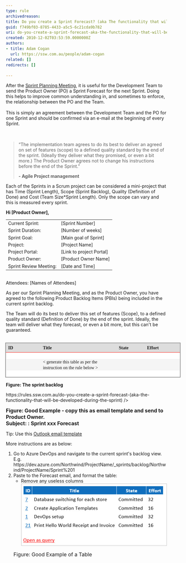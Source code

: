 ```yaml
---
type: rule
archivedreason: 
title: Do you create a Sprint Forecast? (aka The functionality that will be developed during the Sprint)
guid: f749bf03-8785-4433-a5c5-6c21cda9b782
uri: do-you-create-a-sprint-forecast-aka-the-functionality-that-will-be-developed-during-the-sprint
created: 2010-12-02T03:53:59.0000000Z
authors:
- title: Adam Cogan
  url: https://ssw.com.au/people/adam-cogan
related: []
redirects: []

---
```



<div>​After the <a href="/Pages/SprintPlanningMeeting.aspx">Sprint Planning </a><a href="/Pages/SprintPlanningMeeting.aspx">Meeting</a>, it is useful for the Development Team to send the Product Owner (PO) a Sprint Forecast for the next Sprint. Doing this helps to improve common understanding in, and sometimes to enforce, the relationship between the PO and the Team.​<br><br></div><div>This is simply an agreement between the Development Team and the PO for one Sprint and should be confirmed via an e-mail at the beginning of every Sprint.<br></div>
<br><excerpt class='endintro'></excerpt><br>
<blockquote><p class="ssw15-rteElement-Reference">“The implementation team agrees to do its best to deliver an agreed on set of features (scope) to a defined quality standard by the end of the sprint. (Ideally they deliver what they promised, or even a bit more.) The Product Owner agrees not to change his instructions before the end of the Sprint.”</p><p>
      <b>- Agile Project management</b><br></p></blockquote><p>Each of the Sprints in a Scrum project can be considered a mini-project that has Time (Sprint Length), Scope (Sprint Backlog), Quality (Definition of Done) and Cost (Team Size*Sprint Length). Only the scope can vary and this is measured every sprint.<br></p><div class="ms-rteCustom-GreyBox"><p> 
      <strong>Hi [Product Owner], </strong></p><table><tbody><tr><td>Current Sprint:</td><td>[Sprint Number]</td></tr><tr><td>Sprint Duration:</td><td>[Number of weeks]</td></tr><tr><td>Sprint Goal:</td><td>[Main goal of Sprint]</td></tr><tr><td>Project:</td><td>[Project Name]</td></tr><tr><td>Project Portal:</td><td>[Link to project Portal]</td></tr><tr><td>Product Owner:</td><td>[Product Owner Name]</td></tr><tr><td>​Sprint Review Meeting:</td><td>[Date and Time]</td></tr></tbody></table><p>
      <br>Attendees: [Names of Attendees]</p><p>As per our Sprint Planning Meeting, and as the Product Owner, you have agreed to the following Product Backlog Items (PBIs) being included in the current sprint backlog.<br></p><p class="MsoNormal">The Team will do its best to deliver this set of features (Scope), to a defined quality standard (Definition of Done) by the end of the sprint. Ideally, the team will deliver what they forecast, or even a bit more, but this can't be guaranteed. 
      <br> 
      <br></p><table width="549" border="0" cellspacing="0" cellpadding="0" style="margin:auto auto auto -1.5pt;width:411.85pt;border-collapse:collapse;"><tbody><tr style="height:21.05pt;"><td width="105" style="border-color:#999999 #f0f0f0 #fd1912 #999999;padding:0cm 5.4pt;width:78.75pt;height:21.05pt;border-top-width:1.5pt;border-bottom-width:1pt;border-left-width:1.5pt;border-top-style:solid;border-bottom-style:solid;border-left-style:solid;background-color:#dddddd;"><p style="margin:0cm 0cm 0pt;"> 
                  <strong> 
                     <font face="Calibri">ID</font></strong></p></td><td width="246" style="border-color:#999999 #f0f0f0 #fd1912;padding:0cm 5.4pt;width:184.25pt;height:21.05pt;border-top-width:1.5pt;border-bottom-width:1pt;border-top-style:solid;border-bottom-style:solid;background-color:#dddddd;"><p style="margin:0cm 0cm 0pt;"> 
                  <strong> 
                     <font face="Calibri">Title</font></strong></p></td><td width="95" colspan="2" style="border-color:#999999 #f0f0f0 #fd1912;padding:0cm 5.4pt;width:70.9pt;height:21.05pt;border-top-width:1.5pt;border-bottom-width:1pt;border-top-style:solid;border-bottom-style:solid;background-color:#dddddd;"><p style="margin:0cm 0cm 0pt;">
                  <font face="Calibri"><b>State</b></font></p></td><td width="104" style="border-color:#999999 #999999 #fd1912 #f0f0f0;padding:0cm 5.4pt;width:77.95pt;height:21.05pt;border-top-width:1.5pt;border-right-width:1.5pt;border-bottom-width:1pt;border-top-style:solid;border-right-style:solid;border-bottom-style:solid;background-color:#dddddd;"><p style="margin:0cm 0cm 0pt;"> 
                  <strong> 
                     <font face="Calibri">Effort</font></strong></p></td></tr><tr style="height:15pt;"><td width="105" valign="top" style="border-color:#f0f0f0 #f0f0f0 #f0f0f0 #999999;padding:0cm 5.4pt;width:78.75pt;height:15pt;border-left-width:1.5pt;border-left-style:solid;background-color:white;"><p style="margin:0cm 0cm 0pt;"> 
                  <font face="Calibri"> </font></p></td><td width="260" valign="top" colspan="2" style="border-color:#f0f0f0;padding:0cm 5.4pt;width:195.25pt;height:15pt;background-color:white;"><p style="margin:0cm 0cm 0pt;"> 
                  <font face="Calibri"> </font></p></td><td width="80" valign="top" style="border-color:#f0f0f0;padding:0cm 5.4pt;width:59.9pt;height:15pt;background-color:white;"><p style="margin:0cm 0cm 0pt;"> 
                  <font face="Calibri"> </font></p></td><td width="104" valign="bottom" style="border-color:#f0f0f0 #999999 #f0f0f0 #f0f0f0;padding:0cm 5.4pt;width:77.95pt;height:15pt;border-right-width:1.5pt;border-right-style:solid;background-color:white;"><p style="margin:0cm 0cm 0pt;"> 
                  <font face="Calibri"> </font></p></td></tr><tr style="height:15pt;"><td width="105" valign="top" style="border-color:#f0f0f0 #f0f0f0 #f0f0f0 #999999;padding:0cm 5.4pt;width:78.75pt;height:15pt;border-left-width:1.5pt;border-left-style:solid;background-color:#f5f5f5;"><p style="margin:0cm 0cm 0pt;"> 
                  <font face="Calibri"> </font></p></td><td width="260" valign="top" colspan="2" style="border-color:#f0f0f0;padding:0cm 5.4pt;width:195.25pt;height:15pt;background-color:#f5f5f5;"><p style="margin:0cm 0cm 0pt;"> 
                  <font face="Calibri">< generate this table as per the instruction on the rule below ></font></p></td><td width="80" valign="top" style="border-color:#f0f0f0;padding:0cm 5.4pt;width:59.9pt;height:15pt;background-color:#f5f5f5;"><p style="margin:0cm 0cm 0pt;"> 
                  <font face="Calibri"> </font></p></td><td width="104" valign="bottom" style="border-color:#f0f0f0 #999999 #f0f0f0 #f0f0f0;padding:0cm 5.4pt;width:77.95pt;height:15pt;border-right-width:1.5pt;border-right-style:solid;background-color:#f5f5f5;"><p style="margin:0cm 0cm 0pt;"> 
                  <font face="Calibri"> </font></p></td></tr><tr style="height:15pt;"><td width="105" valign="top" style="border-color:#f0f0f0 #f0f0f0 #999999 #999999;padding:0cm 5.4pt;width:78.75pt;height:15pt;border-bottom-width:1.5pt;border-left-width:1.5pt;border-bottom-style:solid;border-left-style:solid;background-color:white;"><p style="margin:0cm 0cm 0pt;"> 
                  <font face="Calibri"> </font></p></td><td width="260" valign="top" colspan="2" style="border-color:#f0f0f0 #f0f0f0 #999999;padding:0cm 5.4pt;width:195.25pt;height:15pt;border-bottom-width:1.5pt;border-bottom-style:solid;background-color:white;"><p style="margin:0cm 0cm 0pt;"> 
                  <font face="Calibri"> </font></p></td><td width="80" valign="top" style="border-color:#f0f0f0 #f0f0f0 #999999;padding:0cm 5.4pt;width:59.9pt;height:15pt;border-bottom-width:1.5pt;border-bottom-style:solid;background-color:white;"><p style="margin:0cm 0cm 0pt;"> 
                  <font face="Calibri"> </font></p></td><td width="104" valign="bottom" style="border-color:#f0f0f0 #999999 #999999 #f0f0f0;padding:0cm 5.4pt;width:77.95pt;height:15pt;border-right-width:1.5pt;border-bottom-width:1.5pt;border-right-style:solid;border-bottom-style:solid;background-color:white;"><p style="margin:0cm 0cm 0pt;"> </p></td></tr></tbody></table><p> 
      <strong> Figure: The sprint backlog</strong></p><p><This is as per rule: 
      <a href="/_layouts/15/FIXUPREDIRECT.ASPX?WebId=3dfc0e07-e23a-4cbb-aac2-e778b71166a2&TermSetId=07da3ddf-0924-4cd2-a6d4-a4809ae20160&TermId=9119c922-1478-49e3-9d7a-903e9bc4be6e">https://rules.ssw.com.au/do-you-create-a-sprint-forecast-(aka-the-functionality-that-will-be-developed-during-the-sprint)</a> /></p></div>
<font class="ms-rteCustom-FigureGood" size="+0"> 
   <strong>Figure: Good Example - copy this as email template and send to Product Owner. <br></strong><strong>Subject: <Client Name>: Sprint xxx Forecast</strong></font> 
<p>Tip: Use this 
   <a title="Email Template" class="OutlookDraft" href="/Documents/SprintContract.oft" shape="rect">Outlook email template</a></p><p>More instructions are as below:<br></p><ol><li>Go to Azure DevOps and navig​ate to the current sprint's backlog view. E.g. https://dev.azure.com/Northwind/ProjectName/_sprints/backlog/Northwind/ProjectName/Sprint%201<br></li><li>Paste to the Forecast email, and format the table:
      <ul><li>Remove any useless columns<img class="ms-rteCustom-ImageArea" alt="Good Example of a Table" src="Sprint forecast example table.jpg" style="width:715px;" /></li></ul><p> 
         <font class="ms-rteCustom-FigureGood" size="+0">Figure: Good Example of a Table<br></font></p></li></ol>



